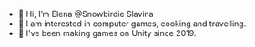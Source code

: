 - 👋 Hi, I’m Elena @Snowbirdie Slavina
- 👀 I am interested in computer games, cooking and travelling.
- 🌱 I've been making games on Unity since 2019.


<!---
Singingsnowbirdie/Singingsnowbirdie is a ✨ special ✨ repository because its `README.md` (this file) appears on your GitHub profile.
You can click the Preview link to take a look at your changes.
--->
